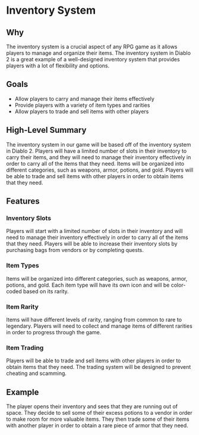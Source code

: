 # Inventory System

## Why

The inventory system is a crucial aspect of any RPG game as it allows players to manage and organize their items. The inventory system in Diablo 2 is a great example of a well-designed inventory system that provides players with a lot of flexibility and options.

## Goals

- Allow players to carry and manage their items effectively
- Provide players with a variety of item types and rarities
- Allow players to trade and sell items with other players

## High-Level Summary

The inventory system in our game will be based off of the inventory system in Diablo 2. Players will have a limited number of slots in their inventory to carry their items, and they will need to manage their inventory effectively in order to carry all of the items that they need. Items will be organized into different categories, such as weapons, armor, potions, and gold. Players will be able to trade and sell items with other players in order to obtain items that they need.

## Features

### Inventory Slots

Players will start with a limited number of slots in their inventory and will need to manage their inventory effectively in order to carry all of the items that they need. Players will be able to increase their inventory slots by purchasing bags from vendors or by completing quests.

### Item Types

Items will be organized into different categories, such as weapons, armor, potions, and gold. Each item type will have its own icon and will be color-coded based on its rarity.

### Item Rarity

Items will have different levels of rarity, ranging from common to rare to legendary. Players will need to collect and manage items of different rarities in order to progress through the game.

### Item Trading

Players will be able to trade and sell items with other players in order to obtain items that they need. The trading system will be designed to prevent cheating and scamming.

## Example

The player opens their inventory and sees that they are running out of space. They decide to sell some of their excess potions to a vendor in order to make room for more valuable items. They then trade some of their items with another player in order to obtain a rare piece of armor that they need.
